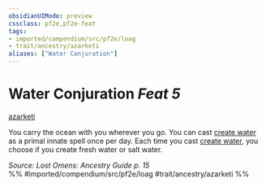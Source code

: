 ```yaml
---
obsidianUIMode: preview
cssclass: pf2e,pf2e-feat
tags:
- imported/compendium/src/pf2e/loag
- trait/ancestry/azarketi
aliases: ["Water Conjuration"]
---
```

# Water Conjuration  *Feat 5*  
[azarketi](azarketi-loag.md)  


You carry the ocean with you wherever you go. You can cast [create water](../spells/create-water.md) as a primal innate spell once per day. Each time you cast [create water](../spells/create-water.md), you choose if you create fresh water or salt water.

*Source: Lost Omens: Ancestry Guide p. 15*  
%% #imported/compendium/src/pf2e/loag #trait/ancestry/azarketi %%